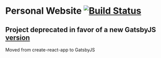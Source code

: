 # Personal Website [![Build Status](https://travis-ci.org/ShaneMckenna23/personal-website-react.svg?branch=master)](https://travis-ci.org/ShaneMckenna23/personal-website-react)

## Project deprecated in favor of a new GatsbyJS [version](https://github.com/ShaneMckenna23/shanemckenna.ie)
Moved from create-react-app to GatsbyJS
